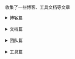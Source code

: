 收集了一些博客、工具文档等文章

<details>
  <summary>博客篇</summary>

- [x] [JSBridge深度剖析](https://blog.csdn.net/xiangzhihong8/article/details/66970600)
- [x] [ReactNative快速入门笔记](https://segmentfault.com/a/1190000010989345)
- [x] [网易严选App感受Weex开发](https://segmentfault.com/a/1190000011027225)
- [x] [Koa2进阶学习笔记](https://chenshenhai.github.io/koa2-note/)
- [x] [DASS Rxjs数据流管理方案](https://erwinqiu.gitbooks.io/dass/content/)
- [x] [当···时发生了什么？](https://github.com/skyline75489/what-happens-when-zh_CN#id9)
- [x] [如何写出一个惊艳面试官的深拷贝?](https://juejin.im/post/5d6aa4f96fb9a06b112ad5b1)
- [x] [InterviewMap](https://yuchengkai.cn/docs/frontend/)
- [ ] 源码映射

</details>

<br/>

<details>
  <summary>文档篇</summary>

- [x] [Markdown 语法说明](https://www.appinn.com/markdown/)
- [x] [Mac 键盘快捷键](https://support.apple.com/zh-cn/HT201236)
- [x] [Mac 设置指南](https://github.com/macdao/ocds-guide-to-setting-up-mac#%E5%8A%9F%E8%83%BD%E9%94%AE)
- [x] [Taro 多端统一开发解决方案](https://taro.aotu.io/)

</details>

<br/>

<details>
  <summary>团队篇</summary>

- [x] [infoQ](https://www.infoq.cn/topic/Front-end)
- [x] [alloyteam](http://www.alloyteam.com/webdevelop/)
- [x] [美团](https://tech.meituan.com/)
- [x] [奇舞周刊](https://weekly.75team.com/)

</details>

<br/>

<details>
  <summary>工具篇</summary>

- [x] [Can i use](https://caniuse.com/)
- [x] [BootCDN 前端开源项目CDN加速服务](https://www.bootcdn.cn/)

</details>

<br/>